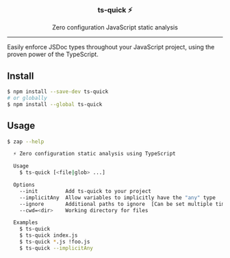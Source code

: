 <h3 align="center">ts-quick ⚡️</h3>
<p align="center">Zero configuration JavaScript static analysis</p>

---

Easily enforce JSDoc types throughout your JavaScript project, using the proven power of the TypeScript.

## Install

```sh
$ npm install --save-dev ts-quick
# or globally
$ npm install --global ts-quick
```

## Usage

```sh
$ zap --help

  ⚡️ Zero configuration static analysis using TypeScript

  Usage
    $ ts-quick [<file|glob> ...]

  Options
    --init         Add ts-quick to your project
    --implicitAny  Allow variables to implicitly have the "any" type
    --ignore       Additional paths to ignore  [Can be set multiple times]
    --cwd=<dir>    Working directory for files

  Examples
    $ ts-quick
    $ ts-quick index.js
    $ ts-quick *.js !foo.js
    $ ts-quick --implicitAny
```
